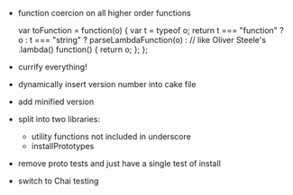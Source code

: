 * function coercion on all higher order functions

	var toFunction = function(o) {
		var t = typeof o;
		return t === "function" ? o :
			t === "string" ? parseLambdaFunction(o) : // like Oliver Steele's .lambda()
			function() { return o; };
	};

* currify everything!
* dynamically insert version number into cake file
* add minified version
* split into two libraries:
	- utility functions not included in underscore
	- installPrototypes
* remove proto tests and just have a single test of install
* switch to Chai testing
